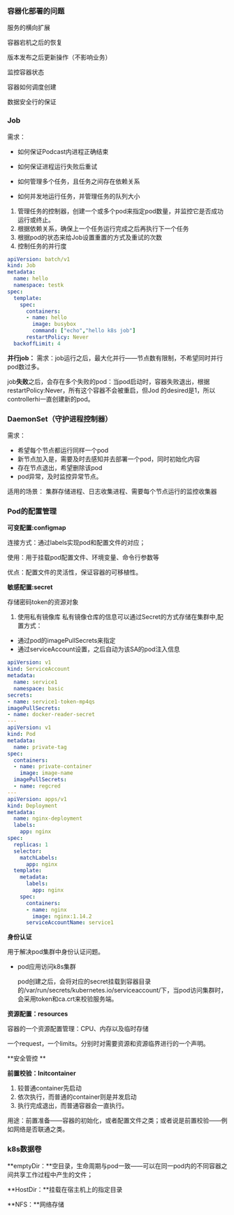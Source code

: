 ### 容器化部署的问题
服务的横向扩展

容器宕机之后的恢复

版本发布之后更新操作（不影响业务）

监控容器状态

容器如何调度创建

数据安全行的保证



### Job
需求：

- 如何保证Podcast内进程正确结束

- 如何保证进程运行失败后重试

- 如何管理多个任务，且任务之间存在依赖关系

- 如何并发地运行任务，并管理任务的队列大小


1. 管理任务的控制器，创建一个或多个pod来指定pod数量，并监控它是否成功运行或终止。
2. 根据依赖关系，确保上一个任务运行完成之后再执行下一个任务
3. 根据pod的状态来给Job设置重置的方式及重试的次数
4. 控制任务的并行度

```yaml
apiVersion: batch/v1
kind: Job
metadata:
  name: hello
  namespace: testk
spec:
  template:
    spec:
      containers:
      - name: hello
        image: busybox
        command: ["echo","hello k8s job"]
      restartPolicy: Never
  backoffLimit: 4
```

**并行job：**
需求：job运行之后，最大化并行——节点数有限制，不希望同时并行pod数过多。

job**失败**之后，会存在多个失败的pod：当pod启动时，容器失败退出，根据restartPolicy:Never，所有这个容器不会被重启，但Jod 的desired是1，所以controllerhi一直创建新的pod。 

### DaemonSet（守护进程控制器）
需求：

- 希望每个节点都运行同样一个pod
- 新节点加入是，需要及时去感知并去部署一个pod，同时初始化内容
- 存在节点退出，希望删除该pod
- pod异常，及时监控异常节点。

适用的场景：
集群存储进程、日志收集进程、需要每个节点运行的监控收集器


### Pod的配置管理

**可变配置:configmap**

连接方式：通过labels实现pod和配置文件的对应；

使用：用于挂载pod配置文件、环境变量、命令行参数等

优点：配置文件的灵活性，保证容器的可移植性。

**敏感配置:secret**

存储密码token的资源对象

1. 使用私有镜像库
  私有镜像仓库的信息可以通过Secret的方式存储在集群中,配置方式：

  - 通过pod的imagePullSecrets来指定
  - 通过serviceAccount设置，之后自动为该SA的pod注入信息

  ```yaml
  apiVersion: v1
  kind: ServiceAccount
  metadata:
    name: service1
    namespace: basic
  secrets:
  - name: service1-token-mp4qs
  imagePullSecrets:
  - name: docker-reader-secret
  ---
  apiVersion: v1
  kind: Pod
  metadata:
    name: private-tag
  spec:
    containers:
    - name: private-container
      image: image-name
    imagePullSecrets:
    - name: regcred
  ---
  apiVersion: apps/v1
  kind: Deployment
  metadata:
    name: nginx-deployment
    labels:
      app: nginx
  spec:
    replicas: 1
    selector:
      matchLabels:
        app: nginx
    template:
      metadata:
        labels:
          app: nginx
      spec:
        containers:
        - name: nginx
          image: nginx:1.14.2
        serviceAccountName: service1
  ```

  

**身份认证**

用于解决pod集群中身份认证问题。

- pod应用访问k8s集群

  pod创建之后，会将对应的secret挂载到容器目录的/var/run/secrets/kubernetes.io/serviceaccount/下，当pod访问集群时，会采用token和ca.crt来校验服务端。

**资源配置：resources**

容器的一个资源配置管理：CPU、内存以及临时存储

一个request，一个limits。分别时对需要资源和资源临界进行的一个声明。

**安全管控	**

**前置校验：Initcontainer**

1. 较普通container先启动
2. 依次执行，而普通的container则是并发启动
3. 执行完成退出，而普通容器会一直执行。

用途：前置准备——容器的初始化，或者配置文件之类；或者说是前置校验——例如网络是否联通之类。

### k8s数据卷

**emptyDir：**空目录，生命周期与pod一致——可以在同一pod内的不同容器之间共享工作过程中产生的文件；

**HostDir：**挂载在宿主机上的指定目录

**NFS：**网络存储

